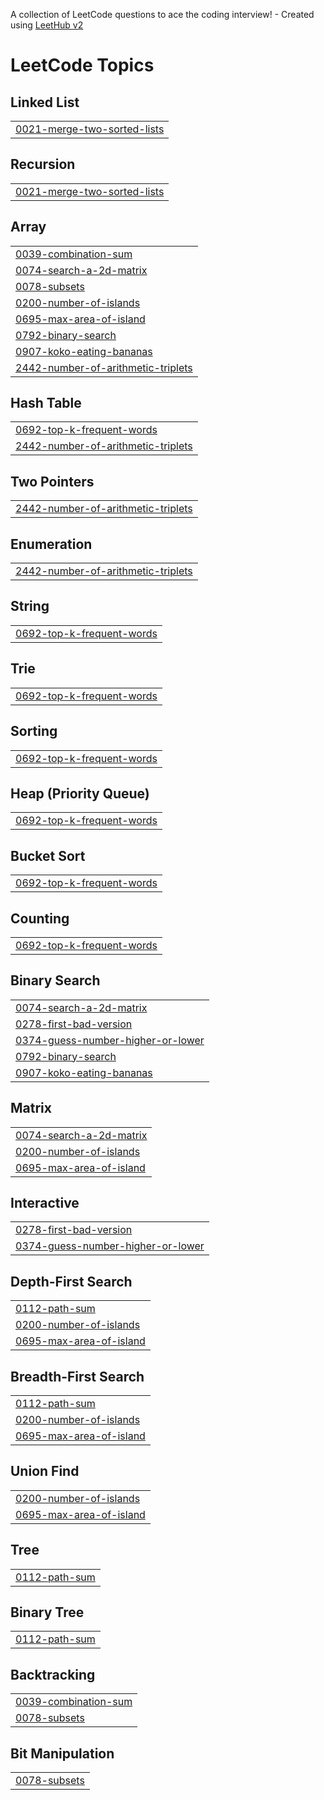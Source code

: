 A collection of LeetCode questions to ace the coding interview! - Created using [LeetHub v2](https://github.com/arunbhardwaj/LeetHub-2.0)
<!---LeetCode Topics Start-->
# LeetCode Topics
## Linked List
|  |
| ------- |
| [0021-merge-two-sorted-lists](https://github.com/ellisajung/leetcode/tree/master/0021-merge-two-sorted-lists) |
## Recursion
|  |
| ------- |
| [0021-merge-two-sorted-lists](https://github.com/ellisajung/leetcode/tree/master/0021-merge-two-sorted-lists) |
## Array
|  |
| ------- |
| [0039-combination-sum](https://github.com/ellisajung/leetcode/tree/master/0039-combination-sum) |
| [0074-search-a-2d-matrix](https://github.com/ellisajung/leetcode/tree/master/0074-search-a-2d-matrix) |
| [0078-subsets](https://github.com/ellisajung/leetcode/tree/master/0078-subsets) |
| [0200-number-of-islands](https://github.com/ellisajung/leetcode/tree/master/0200-number-of-islands) |
| [0695-max-area-of-island](https://github.com/ellisajung/leetcode/tree/master/0695-max-area-of-island) |
| [0792-binary-search](https://github.com/ellisajung/leetcode/tree/master/0792-binary-search) |
| [0907-koko-eating-bananas](https://github.com/ellisajung/leetcode/tree/master/0907-koko-eating-bananas) |
| [2442-number-of-arithmetic-triplets](https://github.com/ellisajung/leetcode/tree/master/2442-number-of-arithmetic-triplets) |
## Hash Table
|  |
| ------- |
| [0692-top-k-frequent-words](https://github.com/ellisajung/leetcode/tree/master/0692-top-k-frequent-words) |
| [2442-number-of-arithmetic-triplets](https://github.com/ellisajung/leetcode/tree/master/2442-number-of-arithmetic-triplets) |
## Two Pointers
|  |
| ------- |
| [2442-number-of-arithmetic-triplets](https://github.com/ellisajung/leetcode/tree/master/2442-number-of-arithmetic-triplets) |
## Enumeration
|  |
| ------- |
| [2442-number-of-arithmetic-triplets](https://github.com/ellisajung/leetcode/tree/master/2442-number-of-arithmetic-triplets) |
## String
|  |
| ------- |
| [0692-top-k-frequent-words](https://github.com/ellisajung/leetcode/tree/master/0692-top-k-frequent-words) |
## Trie
|  |
| ------- |
| [0692-top-k-frequent-words](https://github.com/ellisajung/leetcode/tree/master/0692-top-k-frequent-words) |
## Sorting
|  |
| ------- |
| [0692-top-k-frequent-words](https://github.com/ellisajung/leetcode/tree/master/0692-top-k-frequent-words) |
## Heap (Priority Queue)
|  |
| ------- |
| [0692-top-k-frequent-words](https://github.com/ellisajung/leetcode/tree/master/0692-top-k-frequent-words) |
## Bucket Sort
|  |
| ------- |
| [0692-top-k-frequent-words](https://github.com/ellisajung/leetcode/tree/master/0692-top-k-frequent-words) |
## Counting
|  |
| ------- |
| [0692-top-k-frequent-words](https://github.com/ellisajung/leetcode/tree/master/0692-top-k-frequent-words) |
## Binary Search
|  |
| ------- |
| [0074-search-a-2d-matrix](https://github.com/ellisajung/leetcode/tree/master/0074-search-a-2d-matrix) |
| [0278-first-bad-version](https://github.com/ellisajung/leetcode/tree/master/0278-first-bad-version) |
| [0374-guess-number-higher-or-lower](https://github.com/ellisajung/leetcode/tree/master/0374-guess-number-higher-or-lower) |
| [0792-binary-search](https://github.com/ellisajung/leetcode/tree/master/0792-binary-search) |
| [0907-koko-eating-bananas](https://github.com/ellisajung/leetcode/tree/master/0907-koko-eating-bananas) |
## Matrix
|  |
| ------- |
| [0074-search-a-2d-matrix](https://github.com/ellisajung/leetcode/tree/master/0074-search-a-2d-matrix) |
| [0200-number-of-islands](https://github.com/ellisajung/leetcode/tree/master/0200-number-of-islands) |
| [0695-max-area-of-island](https://github.com/ellisajung/leetcode/tree/master/0695-max-area-of-island) |
## Interactive
|  |
| ------- |
| [0278-first-bad-version](https://github.com/ellisajung/leetcode/tree/master/0278-first-bad-version) |
| [0374-guess-number-higher-or-lower](https://github.com/ellisajung/leetcode/tree/master/0374-guess-number-higher-or-lower) |
## Depth-First Search
|  |
| ------- |
| [0112-path-sum](https://github.com/ellisajung/leetcode/tree/master/0112-path-sum) |
| [0200-number-of-islands](https://github.com/ellisajung/leetcode/tree/master/0200-number-of-islands) |
| [0695-max-area-of-island](https://github.com/ellisajung/leetcode/tree/master/0695-max-area-of-island) |
## Breadth-First Search
|  |
| ------- |
| [0112-path-sum](https://github.com/ellisajung/leetcode/tree/master/0112-path-sum) |
| [0200-number-of-islands](https://github.com/ellisajung/leetcode/tree/master/0200-number-of-islands) |
| [0695-max-area-of-island](https://github.com/ellisajung/leetcode/tree/master/0695-max-area-of-island) |
## Union Find
|  |
| ------- |
| [0200-number-of-islands](https://github.com/ellisajung/leetcode/tree/master/0200-number-of-islands) |
| [0695-max-area-of-island](https://github.com/ellisajung/leetcode/tree/master/0695-max-area-of-island) |
## Tree
|  |
| ------- |
| [0112-path-sum](https://github.com/ellisajung/leetcode/tree/master/0112-path-sum) |
## Binary Tree
|  |
| ------- |
| [0112-path-sum](https://github.com/ellisajung/leetcode/tree/master/0112-path-sum) |
## Backtracking
|  |
| ------- |
| [0039-combination-sum](https://github.com/ellisajung/leetcode/tree/master/0039-combination-sum) |
| [0078-subsets](https://github.com/ellisajung/leetcode/tree/master/0078-subsets) |
## Bit Manipulation
|  |
| ------- |
| [0078-subsets](https://github.com/ellisajung/leetcode/tree/master/0078-subsets) |
<!---LeetCode Topics End-->